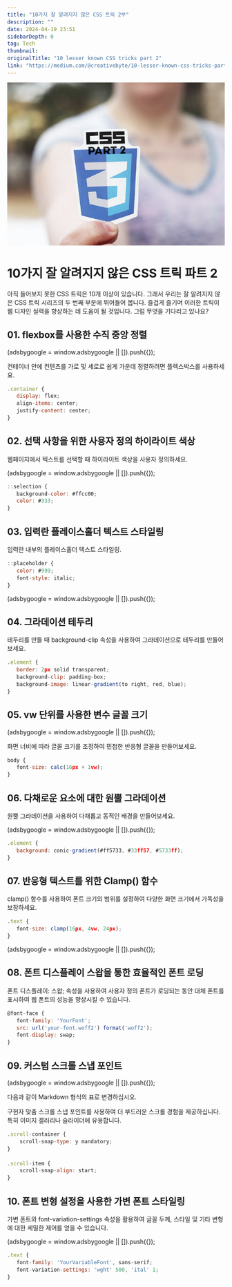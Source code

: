 ```yaml
---
title: "10가지 잘 알려지지 않은 CSS 트릭 2부"
description: ""
date: 2024-04-19 23:51
sidebarDepth: 0
tag: Tech
thumbnail: 
originalTitle: "10 lesser known CSS tricks part 2"
link: "https://medium.com/@creativebyte/10-lesser-known-css-tricks-part-2-37614754108e"
---
```



![이미지](./img/10lesserknownCSStrickspart2_0.png)

# 10가지 잘 알려지지 않은 CSS 트릭 파트 2

아직 들어보지 못한 CSS 트릭은 10개 이상이 있습니다. 그래서 우리는 잘 알려지지 않은 CSS 트릭 시리즈의 두 번째 부분에 뛰어들어 봅니다. 즐겁게 즐기며 이러한 트릭이 웹 디자인 실력을 향상하는 데 도움이 될 것입니다. 그럼 무엇을 기다리고 있나요?

## 01. flexbox를 사용한 수직 중앙 정렬

<!-- ui-log 수평형 -->
<ins class="adsbygoogle"
  style="display:block"
  data-ad-client="ca-pub-4877378276818686"
  data-ad-slot="9743150776"
  data-ad-format="auto"
  data-full-width-responsive="true"></ins>
<component is="script">
(adsbygoogle = window.adsbygoogle || []).push({});
</component>

컨테이너 안에 컨텐츠를 가로 및 세로로 쉽게 가운데 정렬하려면 플렉스박스를 사용하세요.

```js
.container {
   display: flex;
   align-items: center;
   justify-content: center;
}
```

## 02. 선택 사항을 위한 사용자 정의 하이라이트 색상

웹페이지에서 텍스트를 선택할 때 하이라이트 색상을 사용자 정의하세요.

<!-- ui-log 수평형 -->
<ins class="adsbygoogle"
  style="display:block"
  data-ad-client="ca-pub-4877378276818686"
  data-ad-slot="9743150776"
  data-ad-format="auto"
  data-full-width-responsive="true"></ins>
<component is="script">
(adsbygoogle = window.adsbygoogle || []).push({});
</component>

```js
::selection {
   background-color: #ffcc00;
   color: #333;
}
```

## 03. 입력란 플레이스홀더 텍스트 스타일링

입력란 내부의 플레이스홀더 텍스트 스타일링.

```js
::placeholder {
   color: #999;
   font-style: italic;
}
```

<!-- ui-log 수평형 -->
<ins class="adsbygoogle"
  style="display:block"
  data-ad-client="ca-pub-4877378276818686"
  data-ad-slot="9743150776"
  data-ad-format="auto"
  data-full-width-responsive="true"></ins>
<component is="script">
(adsbygoogle = window.adsbygoogle || []).push({});
</component>

## 04. 그라데이션 테두리

테두리를 만들 때 background-clip 속성을 사용하여 그라데이션으로 테두리를 만들어보세요.

```js
.element {
   border: 2px solid transparent;
   background-clip: padding-box;
   background-image: linear-gradient(to right, red, blue);
}
```

## 05. vw 단위를 사용한 변수 글꼴 크기

<!-- ui-log 수평형 -->
<ins class="adsbygoogle"
  style="display:block"
  data-ad-client="ca-pub-4877378276818686"
  data-ad-slot="9743150776"
  data-ad-format="auto"
  data-full-width-responsive="true"></ins>
<component is="script">
(adsbygoogle = window.adsbygoogle || []).push({});
</component>

화면 너비에 따라 글꼴 크기를 조정하여 민첩한 반응형 글꼴을 만들어보세요.

```js
body {
   font-size: calc(16px + 1vw);
}
```

## 06. 다채로운 요소에 대한 원뿔 그라데이션

원뿔 그라데이션을 사용하여 다채롭고 동적인 배경을 만들어보세요.

<!-- ui-log 수평형 -->
<ins class="adsbygoogle"
  style="display:block"
  data-ad-client="ca-pub-4877378276818686"
  data-ad-slot="9743150776"
  data-ad-format="auto"
  data-full-width-responsive="true"></ins>
<component is="script">
(adsbygoogle = window.adsbygoogle || []).push({});
</component>

```js
.element {
   background: conic-gradient(#ff5733, #33ff57, #5733ff);
}
```

## 07. 반응형 텍스트를 위한 Clamp() 함수

clamp() 함수를 사용하여 폰트 크기의 범위를 설정하여 다양한 화면 크기에서 가독성을 보장하세요.

```js
.text {
   font-size: clamp(16px, 4vw, 24px);
}
```

<!-- ui-log 수평형 -->
<ins class="adsbygoogle"
  style="display:block"
  data-ad-client="ca-pub-4877378276818686"
  data-ad-slot="9743150776"
  data-ad-format="auto"
  data-full-width-responsive="true"></ins>
<component is="script">
(adsbygoogle = window.adsbygoogle || []).push({});
</component>

## 08. 폰트 디스플레이 스왑을 통한 효율적인 폰트 로딩

폰트 디스플레이: 스왑; 속성을 사용하여 사용자 정의 폰트가 로딩되는 동안 대체 폰트를 표시하여 웹 폰트의 성능을 향상시킬 수 있습니다.

```js
@font-face {
   font-family: 'YourFont';
   src: url('your-font.woff2') format('woff2');
   font-display: swap;
}
```

## 09. 커스텀 스크롤 스냅 포인트

<!-- ui-log 수평형 -->
<ins class="adsbygoogle"
  style="display:block"
  data-ad-client="ca-pub-4877378276818686"
  data-ad-slot="9743150776"
  data-ad-format="auto"
  data-full-width-responsive="true"></ins>
<component is="script">
(adsbygoogle = window.adsbygoogle || []).push({});
</component>

다음과 같이 Markdown 형식의 표로 변경하십시오.

구현자 맞춤 스크롤 스냅 포인트를 사용하여 더 부드러운 스크롤 경험을 제공하십니다. 특히 이미지 갤러리나 슬라이더에 유용합니다.

```js
.scroll-container {
    scroll-snap-type: y mandatory;
}

.scroll-item {
    scroll-snap-align: start;
}
```

## 10. 폰트 변형 설정을 사용한 가변 폰트 스타일링

가변 폰트와 font-variation-settings 속성을 활용하여 글꼴 두께, 스타일 및 기타 변형에 대한 세밀한 제어를 얻을 수 있습니다.

<!-- ui-log 수평형 -->
<ins class="adsbygoogle"
  style="display:block"
  data-ad-client="ca-pub-4877378276818686"
  data-ad-slot="9743150776"
  data-ad-format="auto"
  data-full-width-responsive="true"></ins>
<component is="script">
(adsbygoogle = window.adsbygoogle || []).push({});
</component>

```js
.text {
   font-family: 'YourVariableFont', sans-serif;
   font-variation-settings: 'wght' 500, 'ital' 1;
}
```